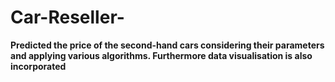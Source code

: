 # Car-Reseller-
**Predicted the price of the second-hand cars considering their parameters and applying various algorithms. Furthermore
 data visualisation is also incorporated**

